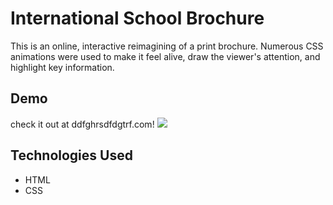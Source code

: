 # International School Brochure
This is an online, interactive reimagining of a print brochure. Numerous CSS animations were used to make it feel alive, draw the viewer's attention, and highlight key information.

## Demo
check it out at ddfghrsdfdgtrf.com!
<kbd><img src="/demo/internationalSchoolBrochureDemo.gif" /></kbd>

## Technologies Used
* HTML
* CSS

